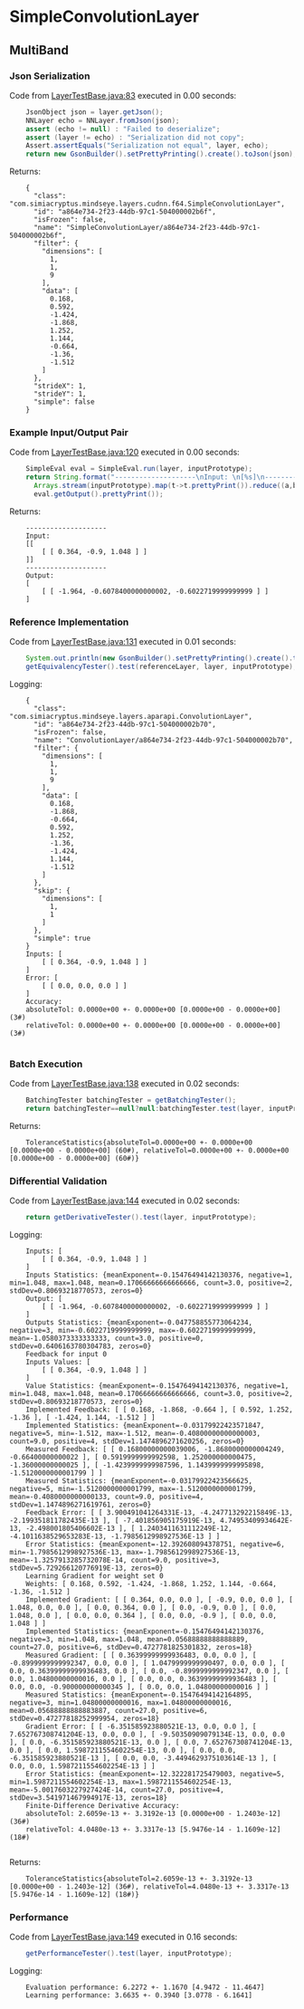 # SimpleConvolutionLayer
## MultiBand
### Json Serialization
Code from [LayerTestBase.java:83](../../../../../../../../../src/test/java/com/simiacryptus/mindseye/layers/LayerTestBase.java#L83) executed in 0.00 seconds: 
```java
    JsonObject json = layer.getJson();
    NNLayer echo = NNLayer.fromJson(json);
    assert (echo != null) : "Failed to deserialize";
    assert (layer != echo) : "Serialization did not copy";
    Assert.assertEquals("Serialization not equal", layer, echo);
    return new GsonBuilder().setPrettyPrinting().create().toJson(json);
```

Returns: 

```
    {
      "class": "com.simiacryptus.mindseye.layers.cudnn.f64.SimpleConvolutionLayer",
      "id": "a864e734-2f23-44db-97c1-504000002b6f",
      "isFrozen": false,
      "name": "SimpleConvolutionLayer/a864e734-2f23-44db-97c1-504000002b6f",
      "filter": {
        "dimensions": [
          1,
          1,
          9
        ],
        "data": [
          0.168,
          0.592,
          -1.424,
          -1.868,
          1.252,
          1.144,
          -0.664,
          -1.36,
          -1.512
        ]
      },
      "strideX": 1,
      "strideY": 1,
      "simple": false
    }
```



### Example Input/Output Pair
Code from [LayerTestBase.java:120](../../../../../../../../../src/test/java/com/simiacryptus/mindseye/layers/LayerTestBase.java#L120) executed in 0.00 seconds: 
```java
    SimpleEval eval = SimpleEval.run(layer, inputPrototype);
    return String.format("--------------------\nInput: \n[%s]\n--------------------\nOutput: \n%s",
      Arrays.stream(inputPrototype).map(t->t.prettyPrint()).reduce((a,b)->a+",\n"+b).get(),
      eval.getOutput().prettyPrint());
```

Returns: 

```
    --------------------
    Input: 
    [[
    	[ [ 0.364, -0.9, 1.048 ] ]
    ]]
    --------------------
    Output: 
    [
    	[ [ -1.964, -0.6078400000000002, -0.6022719999999999 ] ]
    ]
```



### Reference Implementation
Code from [LayerTestBase.java:131](../../../../../../../../../src/test/java/com/simiacryptus/mindseye/layers/LayerTestBase.java#L131) executed in 0.01 seconds: 
```java
    System.out.println(new GsonBuilder().setPrettyPrinting().create().toJson(referenceLayer.getJson()));
    getEquivalencyTester().test(referenceLayer, layer, inputPrototype);
```
Logging: 
```
    {
      "class": "com.simiacryptus.mindseye.layers.aparapi.ConvolutionLayer",
      "id": "a864e734-2f23-44db-97c1-504000002b70",
      "isFrozen": false,
      "name": "ConvolutionLayer/a864e734-2f23-44db-97c1-504000002b70",
      "filter": {
        "dimensions": [
          1,
          1,
          9
        ],
        "data": [
          0.168,
          -1.868,
          -0.664,
          0.592,
          1.252,
          -1.36,
          -1.424,
          1.144,
          -1.512
        ]
      },
      "skip": {
        "dimensions": [
          1,
          1
        ]
      },
      "simple": true
    }
    Inputs: [
    	[ [ 0.364, -0.9, 1.048 ] ]
    ]
    Error: [
    	[ [ 0.0, 0.0, 0.0 ] ]
    ]
    Accuracy:
    absoluteTol: 0.0000e+00 +- 0.0000e+00 [0.0000e+00 - 0.0000e+00] (3#)
    relativeTol: 0.0000e+00 +- 0.0000e+00 [0.0000e+00 - 0.0000e+00] (3#)
    
```

### Batch Execution
Code from [LayerTestBase.java:138](../../../../../../../../../src/test/java/com/simiacryptus/mindseye/layers/LayerTestBase.java#L138) executed in 0.02 seconds: 
```java
    BatchingTester batchingTester = getBatchingTester();
    return batchingTester==null?null:batchingTester.test(layer, inputPrototype);
```

Returns: 

```
    ToleranceStatistics{absoluteTol=0.0000e+00 +- 0.0000e+00 [0.0000e+00 - 0.0000e+00] (60#), relativeTol=0.0000e+00 +- 0.0000e+00 [0.0000e+00 - 0.0000e+00] (60#)}
```



### Differential Validation
Code from [LayerTestBase.java:144](../../../../../../../../../src/test/java/com/simiacryptus/mindseye/layers/LayerTestBase.java#L144) executed in 0.02 seconds: 
```java
    return getDerivativeTester().test(layer, inputPrototype);
```
Logging: 
```
    Inputs: [
    	[ [ 0.364, -0.9, 1.048 ] ]
    ]
    Inputs Statistics: {meanExponent=-0.15476494142130376, negative=1, min=1.048, max=1.048, mean=0.17066666666666666, count=3.0, positive=2, stdDev=0.80693218770573, zeros=0}
    Output: [
    	[ [ -1.964, -0.6078400000000002, -0.6022719999999999 ] ]
    ]
    Outputs Statistics: {meanExponent=-0.047758855773064234, negative=3, min=-0.6022719999999999, max=-0.6022719999999999, mean=-1.0580373333333333, count=3.0, positive=0, stdDev=0.6406163780304783, zeros=0}
    Feedback for input 0
    Inputs Values: [
    	[ [ 0.364, -0.9, 1.048 ] ]
    ]
    Value Statistics: {meanExponent=-0.15476494142130376, negative=1, min=1.048, max=1.048, mean=0.17066666666666666, count=3.0, positive=2, stdDev=0.80693218770573, zeros=0}
    Implemented Feedback: [ [ 0.168, -1.868, -0.664 ], [ 0.592, 1.252, -1.36 ], [ -1.424, 1.144, -1.512 ] ]
    Implemented Statistics: {meanExponent=-0.03179922423571847, negative=5, min=-1.512, max=-1.512, mean=-0.40800000000000003, count=9.0, positive=4, stdDev=1.1474896271620256, zeros=0}
    Measured Feedback: [ [ 0.16800000000039006, -1.8680000000004249, -0.66400000000022 ], [ 0.5919999999992598, 1.252000000000475, -1.36000000000025 ], [ -1.4239999999987596, 1.1439999999995898, -1.5120000000001799 ] ]
    Measured Statistics: {meanExponent=-0.03179922423566625, negative=5, min=-1.5120000000001799, max=-1.5120000000001799, mean=-0.4080000000000133, count=9.0, positive=4, stdDev=1.1474896271619761, zeros=0}
    Feedback Error: [ [ 3.900491041264331E-13, -4.247713292215849E-13, -2.199351811782435E-13 ], [ -7.401856905175919E-13, 4.74953409934642E-13, -2.498001805406602E-13 ], [ 1.2403411631112249E-12, -4.1011638529653283E-13, -1.7985612998927536E-13 ] ]
    Error Statistics: {meanExponent=-12.392608094378751, negative=6, min=-1.7985612998927536E-13, max=-1.7985612998927536E-13, mean=-1.3257913285732078E-14, count=9.0, positive=3, stdDev=5.729266120776919E-13, zeros=0}
    Learning Gradient for weight set 0
    Weights: [ 0.168, 0.592, -1.424, -1.868, 1.252, 1.144, -0.664, -1.36, -1.512 ]
    Implemented Gradient: [ [ 0.364, 0.0, 0.0 ], [ -0.9, 0.0, 0.0 ], [ 1.048, 0.0, 0.0 ], [ 0.0, 0.364, 0.0 ], [ 0.0, -0.9, 0.0 ], [ 0.0, 1.048, 0.0 ], [ 0.0, 0.0, 0.364 ], [ 0.0, 0.0, -0.9 ], [ 0.0, 0.0, 1.048 ] ]
    Implemented Statistics: {meanExponent=-0.15476494142130376, negative=3, min=1.048, max=1.048, mean=0.05688888888888889, count=27.0, positive=6, stdDev=0.4727781825301832, zeros=18}
    Measured Gradient: [ [ 0.36399999999936483, 0.0, 0.0 ], [ -0.8999999999992347, 0.0, 0.0 ], [ 1.0479999999990497, 0.0, 0.0 ], [ 0.0, 0.36399999999936483, 0.0 ], [ 0.0, -0.8999999999992347, 0.0 ], [ 0.0, 1.04800000000016, 0.0 ], [ 0.0, 0.0, 0.36399999999936483 ], [ 0.0, 0.0, -0.900000000000345 ], [ 0.0, 0.0, 1.04800000000016 ] ]
    Measured Statistics: {meanExponent=-0.15476494142164895, negative=3, min=1.04800000000016, max=1.04800000000016, mean=0.05688888888883887, count=27.0, positive=6, stdDev=0.47277818252999954, zeros=18}
    Gradient Error: [ [ -6.351585923880521E-13, 0.0, 0.0 ], [ 7.652767308741204E-13, 0.0, 0.0 ], [ -9.50350909079134E-13, 0.0, 0.0 ], [ 0.0, -6.351585923880521E-13, 0.0 ], [ 0.0, 7.652767308741204E-13, 0.0 ], [ 0.0, 1.5987211554602254E-13, 0.0 ], [ 0.0, 0.0, -6.351585923880521E-13 ], [ 0.0, 0.0, -3.4494629375103614E-13 ], [ 0.0, 0.0, 1.5987211554602254E-13 ] ]
    Error Statistics: {meanExponent=-12.322281725479003, negative=5, min=1.5987211554602254E-13, max=1.5987211554602254E-13, mean=-5.0017603227927424E-14, count=27.0, positive=4, stdDev=3.541971467994917E-13, zeros=18}
    Finite-Difference Derivative Accuracy:
    absoluteTol: 2.6059e-13 +- 3.3192e-13 [0.0000e+00 - 1.2403e-12] (36#)
    relativeTol: 4.0480e-13 +- 3.3317e-13 [5.9476e-14 - 1.1609e-12] (18#)
    
```

Returns: 

```
    ToleranceStatistics{absoluteTol=2.6059e-13 +- 3.3192e-13 [0.0000e+00 - 1.2403e-12] (36#), relativeTol=4.0480e-13 +- 3.3317e-13 [5.9476e-14 - 1.1609e-12] (18#)}
```



### Performance
Code from [LayerTestBase.java:149](../../../../../../../../../src/test/java/com/simiacryptus/mindseye/layers/LayerTestBase.java#L149) executed in 0.16 seconds: 
```java
    getPerformanceTester().test(layer, inputPrototype);
```
Logging: 
```
    Evaluation performance: 6.2272 +- 1.1670 [4.9472 - 11.4647]
    Learning performance: 3.6635 +- 0.3940 [3.0778 - 6.1641]
    
```

